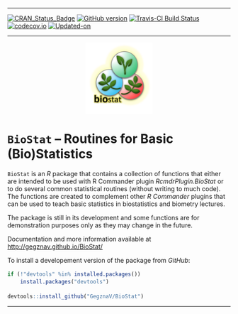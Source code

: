 
<!-- README.md is generated from README.Rmd. Please edit that file -->

------------------------------------------------------------------------

[![CRAN\_Status\_Badge](http://www.r-pkg.org/badges/version/BioStat)](https://cran.r-project.org/package=BioStat) [![GitHub version](https://img.shields.io/badge/GitHub-v0.0.13.9003-brightgreen.svg)](https://github.com/GegznaV/BioStat) [![Travis-CI Build Status](https://travis-ci.org/GegznaV/BioStat.png?branch=master)](https://travis-ci.org/GegznaV/BioStat) [![codecov.io](https://codecov.io/github/GegznaV/BioStat/coverage.svg?branch=master)](https://codecov.io/github/GegznaV/BioStat?branch=master) [![Updated-on](https://img.shields.io/badge/Updated%20on-2018--01--11-yellowgreen.svg)](/commits/master)

------------------------------------------------------------------------

<img src="https://raw.githubusercontent.com/GegznaV/BioStat/master/docs/logo.png" width="30%" height="30%" style="display: block; margin: auto;" />

`BioStat` – Routines for Basic (Bio)Statistics
==============================================

`BioStat` is an *R* package that contains a collection of functions that either are intended to be used with R Commander plugin *RcmdrPlugin.BioStat* or to do several common statistical routines (without writing to much code). The functions are created to complement other *R Commander* plugins that can be used to teach basic statistics in biostatistics and biometry lectures.

The package is still in its development and some functions are for demonstration purposes only as they may change in the future.

Documentation and more information available at <http://gegznav.github.io/BioStat/>

<!-- ## Install package -->
<!-- To install a released version of the package from *CRAN*: -->
<!-- ```{r, eval=FALSE} -->
<!-- install.packages("BioStat") -->
<!-- ``` -->
To install a developement version of the package from *GitHub*:

``` r
if (!"devtools" %in% installed.packages()) 
    install.packages("devtools")

devtools::install_github("GegznaV/BioStat")
```

<!-- *** -->
<!-- # Other related packages -->
<!-- Other related packages are *R Commander* (*Rcmdr*) plugins: -->
<!-- a. **RcmdrPlugin.BioStat** -- an *R Commander* plugin for `BioStat` package ([homepage](https://gegznav.github.io/RcmdrPlugin.BioStat/)); -->
<!-- b. **RcmdrPlugin.EZR.2** -- an *R Commander* plugin for the most common statistical analyses (the same as *RcmdrPlugin.EZR*, except that *RcmdrPlugin.EZR.2* does not modify original *Rcmdr* menu so dramatically); -->
<!-- c. **RcmdrPlugin.KMggplot2** -- an *R Commander* plugin for *ggplot2* graphics. -->
<!-- To install these packages, use the following code: -->
<!-- ```{r Install other packages, eval=FALSE} -->
<!-- # RcmdrPlugin.BioStat -->
<!-- devtools::install_github("GegznaV/RcmdrPlugin.BioStat") -->
<!-- # RcmdrPlugin.EZR.2 -->
<!-- devtools::install_github("GegznaV/RcmdrPlugin.EZR@unmodified_Rcmdr_menu") -->
<!-- # RcmdrPlugin.KMggplot2 -->
<!-- install.packages("RcmdrPlugin.KMggplot2") -->
<!-- ``` -->
<!--  <p align="right"> </p>     -->

------------------------------------------------------------------------
